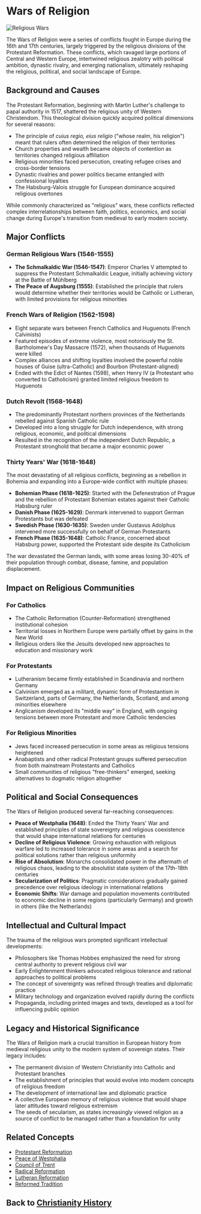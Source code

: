 # Wars of Religion

![Religious Wars](../../images/religious_wars.jpg)

The Wars of Religion were a series of conflicts fought in Europe during the 16th and 17th centuries, largely triggered by the religious divisions of the Protestant Reformation. These conflicts, which ravaged large portions of Central and Western Europe, intertwined religious zealotry with political ambition, dynastic rivalry, and emerging nationalism, ultimately reshaping the religious, political, and social landscape of Europe.

## Background and Causes

The Protestant Reformation, beginning with Martin Luther's challenge to papal authority in 1517, shattered the religious unity of Western Christendom. This theological division quickly acquired political dimensions for several reasons:

- The principle of *cuius regio, eius religio* ("whose realm, his religion") meant that rulers often determined the religion of their territories
- Church properties and wealth became objects of contention as territories changed religious affiliation
- Religious minorities faced persecution, creating refugee crises and cross-border tensions
- Dynastic rivalries and power politics became entangled with confessional loyalties
- The Habsburg-Valois struggle for European dominance acquired religious overtones

While commonly characterized as "religious" wars, these conflicts reflected complex interrelationships between faith, politics, economics, and social change during Europe's transition from medieval to early modern society.

## Major Conflicts

### German Religious Wars (1546-1555)
- **The Schmalkaldic War (1546-1547)**: Emperor Charles V attempted to suppress the Protestant Schmalkaldic League, initially achieving victory at the Battle of Mühlberg
- **The Peace of Augsburg (1555)**: Established the principle that rulers would determine whether their territories would be Catholic or Lutheran, with limited provisions for religious minorities

### French Wars of Religion (1562-1598)
- Eight separate wars between French Catholics and Huguenots (French Calvinists)
- Featured episodes of extreme violence, most notoriously the St. Bartholomew's Day Massacre (1572), when thousands of Huguenots were killed
- Complex alliances and shifting loyalties involved the powerful noble houses of Guise (ultra-Catholic) and Bourbon (Protestant-aligned)
- Ended with the Edict of Nantes (1598), when Henry IV (a Protestant who converted to Catholicism) granted limited religious freedom to Huguenots

### Dutch Revolt (1568-1648)
- The predominantly Protestant northern provinces of the Netherlands rebelled against Spanish Catholic rule
- Developed into a long struggle for Dutch independence, with strong religious, economic, and political dimensions
- Resulted in the recognition of the independent Dutch Republic, a Protestant stronghold that became a major economic power

### Thirty Years' War (1618-1648)
The most devastating of all religious conflicts, beginning as a rebellion in Bohemia and expanding into a Europe-wide conflict with multiple phases:
- **Bohemian Phase (1618-1625)**: Started with the Defenestration of Prague and the rebellion of Protestant Bohemian estates against their Catholic Habsburg ruler
- **Danish Phase (1625-1629)**: Denmark intervened to support German Protestants but was defeated
- **Swedish Phase (1630-1635)**: Sweden under Gustavus Adolphus intervened more successfully on behalf of German Protestants
- **French Phase (1635-1648)**: Catholic France, concerned about Habsburg power, supported the Protestant side despite its Catholicism

The war devastated the German lands, with some areas losing 30-40% of their population through combat, disease, famine, and population displacement.

## Impact on Religious Communities

### For Catholics
- The Catholic Reformation (Counter-Reformation) strengthened institutional cohesion
- Territorial losses in Northern Europe were partially offset by gains in the New World
- Religious orders like the Jesuits developed new approaches to education and missionary work

### For Protestants
- Lutheranism became firmly established in Scandinavia and northern Germany
- Calvinism emerged as a militant, dynamic form of Protestantism in Switzerland, parts of Germany, the Netherlands, Scotland, and among minorities elsewhere
- Anglicanism developed its "middle way" in England, with ongoing tensions between more Protestant and more Catholic tendencies

### For Religious Minorities
- Jews faced increased persecution in some areas as religious tensions heightened
- Anabaptists and other radical Protestant groups suffered persecution from both mainstream Protestants and Catholics
- Small communities of religious "free-thinkers" emerged, seeking alternatives to dogmatic religion altogether

## Political and Social Consequences

The Wars of Religion produced several far-reaching consequences:

- **Peace of Westphalia (1648)**: Ended the Thirty Years' War and established principles of state sovereignty and religious coexistence that would shape international relations for centuries
- **Decline of Religious Violence**: Growing exhaustion with religious warfare led to increased tolerance in some areas and a search for political solutions rather than religious uniformity
- **Rise of Absolutism**: Monarchs consolidated power in the aftermath of religious chaos, leading to the absolutist state system of the 17th-18th centuries
- **Secularization of Politics**: Pragmatic considerations gradually gained precedence over religious ideology in international relations
- **Economic Shifts**: War damage and population movements contributed to economic decline in some regions (particularly Germany) and growth in others (like the Netherlands)

## Intellectual and Cultural Impact

The trauma of the religious wars prompted significant intellectual developments:

- Philosophers like Thomas Hobbes emphasized the need for strong central authority to prevent religious civil war
- Early Enlightenment thinkers advocated religious tolerance and rational approaches to political problems
- The concept of sovereignty was refined through treaties and diplomatic practice
- Military technology and organization evolved rapidly during the conflicts
- Propaganda, including printed images and texts, developed as a tool for influencing public opinion

## Legacy and Historical Significance

The Wars of Religion mark a crucial transition in European history from medieval religious unity to the modern system of sovereign states. Their legacy includes:

- The permanent division of Western Christianity into Catholic and Protestant branches
- The establishment of principles that would evolve into modern concepts of religious freedom
- The development of international law and diplomatic practice
- A collective European memory of religious violence that would shape later attitudes toward religious extremism
- The seeds of secularism, as states increasingly viewed religion as a source of conflict to be managed rather than a foundation for unity

## Related Concepts
- [Protestant Reformation](./protestant_reformation.md)
- [Peace of Westphalia](./peace_of_westphalia.md)
- [Council of Trent](./council_of_trent.md)
- [Radical Reformation](./radical_reformation.md)
- [Lutheran Reformation](./lutheran_reformation.md)
- [Reformed Tradition](./reformed_tradition.md)

## Back to [Christianity History](./README.md)
